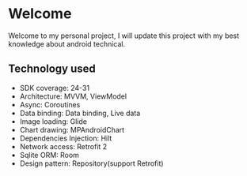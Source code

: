 # Welcome

Welcome to my personal project, I will update this project with my best knowledge about android technical.

## Technology used

- SDK coverage: 24-31
- Architecture: MVVM, ViewModel
- Async: Coroutines
- Data binding: Data binding, Live data
- Image loading: Glide
- Chart drawing: MPAndroidChart
- Dependencies Injection: Hilt
- Network access: Retrofit 2
- Sqlite ORM: Room
- Design pattern: Repository(support Retrofit)
